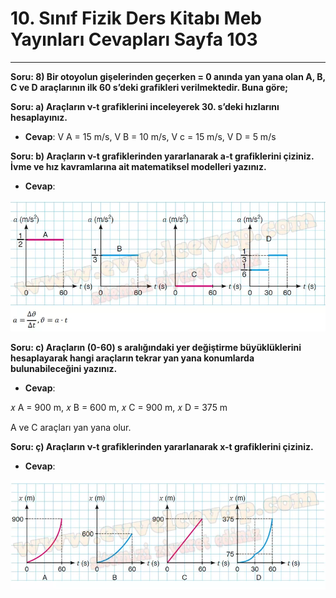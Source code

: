 # 10. Sınıf Fizik Ders Kitabı Meb Yayınları Cevapları Sayfa 103

---

**Soru: 8) Bir otoyolun gişelerinden geçerken = 0 anında yan yana olan A, B, C ve D araçlarının ilk 60 s’deki grafikleri verilmektedir. Buna göre;**

**Soru: a) Araçların ν-t grafiklerini inceleyerek 30. s’deki hızlarını hesaplayınız.**

-   **Cevap**: V A = 15 m/s, V B = 10 m/s, V c = 15 m/s, V D = 5 m/s

**Soru: b) Araçların ν-t grafiklerinden yararlanarak a-t grafiklerini çiziniz. İvme ve hız kavramlarına ait matematiksel modelleri yazınız.**

-   **Cevap**:

![Image 1](./image_1.webp)

**Soru: c) Araçların (0-60) s aralığındaki yer değiştirme büyüklüklerini hesaplayarak hangi araçların tekrar yan yana konumlarda bulunabileceğini yazınız.**

-   **Cevap**:

𝑥 A = 900 m, 𝑥 B = 600 m, 𝑥 C = 900 m, 𝑥 D = 375 m

 A ve C araçları yan yana olur.

**Soru: ç) Araçların ν-t grafiklerinden yararlanarak x-t grafiklerini çiziniz.**

-   **Cevap**:

![Image 2](./image_2.webp)
